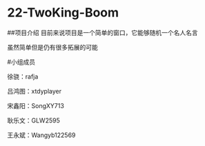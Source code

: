# 22-TwoKing-Boom
##项目介绍
目前来说项目是一个简单的窗口，它能够随机一个名人名言

虽然简单但是仍有很多拓展的可能

#小组成员

徐骁：rafja

吕鸿图：xtdyplayer

宋鑫阳：SongXY713

耿乐文：GLW2595

王永斌：Wangyb122569



